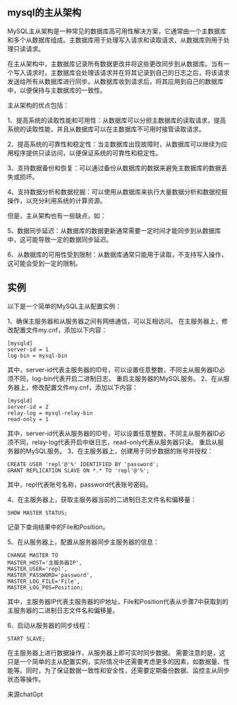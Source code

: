 ## mysql的主从架构
MySQL主从架构是一种常见的数据库高可用性解决方案，它通常由一个主数据库和多个从数据库组成。主数据库用于处理写入请求和读取请求，从数据库则用于处理只读请求。

在主从架构中，主数据库记录所有数据更改并将这些更改同步到从数据库。当有一个写入请求时，主数据库会处理该请求并在将其记录到自己的日志之后，将该请求发送给所有从数据库进行同步。从数据库收到请求后，将其应用到自己的数据库中，以便保持与主数据库的一致性。

主从架构的优点包括：

1、提高系统的读取性能和可用性：从数据库可以分担主数据库的读取请求，提高系统的读取性能，并且从数据库可以在主数据库不可用时接管读取请求。

2、提高系统的可靠性和稳定性：当主数据库出现故障时，从数据库可以继续为应用程序提供只读访问，以便保证系统的可靠性和稳定性。

3、支持数据备份和恢复：可以通过备份从数据库的数据来避免主数据库的数据丢失或损坏。

4、支持数据分析和数据挖掘：可以使用从数据库来执行大量数据分析和数据挖掘操作，以充分利用系统的计算资源。

但是，主从架构也有一些缺点，如：

5、数据同步延迟：从数据库的数据更新通常需要一定时间才能同步到从数据库中，这可能导致一定的数据同步延迟。

6、从数据库的可用性受到限制：从数据库通常只能用于读取，不支持写入操作，这可能会受到一定的限制。

## 实例
以下是一个简单的MySQL主从配置实例：

1、确保主服务器和从服务器之间有网络通信，可以互相访问。
在主服务器上，修改配置文件my.cnf，添加以下内容：
```
[mysqld]
server-id = 1
log-bin = mysql-bin
```
其中，server-id代表主服务器的ID号，可以设置任意整数，不同主从服务器ID必须不同，log-bin代表开启二进制日志。
重启主服务器的MySQL服务。
2、在从服务器上，修改配置文件my.cnf，添加以下内容：

```
[mysqld]
server-id = 2
relay-log = mysql-relay-bin
read-only = 1
```

其中，server-id代表从服务器的ID号，可以设置任意整数，不同主从服务器ID必须不同，relay-log代表开启中继日志，read-only代表从服务器只读。
重启从服务器的MySQL服务。
3、在主服务器上，创建用于同步数据的账号并授权：

```
CREATE USER 'repl'@'%' IDENTIFIED BY 'password';
GRANT REPLICATION SLAVE ON *.* TO 'repl'@'%';
```
其中，repl代表账号名称，password代表账号密码。

4、在主服务器上，获取主服务器当前的二进制日志文件名和偏移量：

```
SHOW MASTER STATUS;
```

记录下查询结果中的File和Position。

5、在从服务器上，配置从服务器同步主服务器的信息：

```
CHANGE MASTER TO
MASTER_HOST='主服务器IP',
MASTER_USER='repl',
MASTER_PASSWORD='password',
MASTER_LOG_FILE='File',
MASTER_LOG_POS=Position;
```

其中，主服务器IP代表主服务器的IP地址，File和Position代表从步骤7中获取到的主服务器的二进制日志文件名和偏移量。

6、启动从服务器的同步线程：

```
START SLAVE;
```

在主服务器上进行数据操作，从服务器上即可实时同步数据。
需要注意的是，这只是一个简单的主从配置实例，实际情况中还需要考虑更多的因素，如数据量、性能等。同时，为了保证数据一致性和安全性，还需要定期备份数据、监控主从同步状态等操作。

来源chatGpt